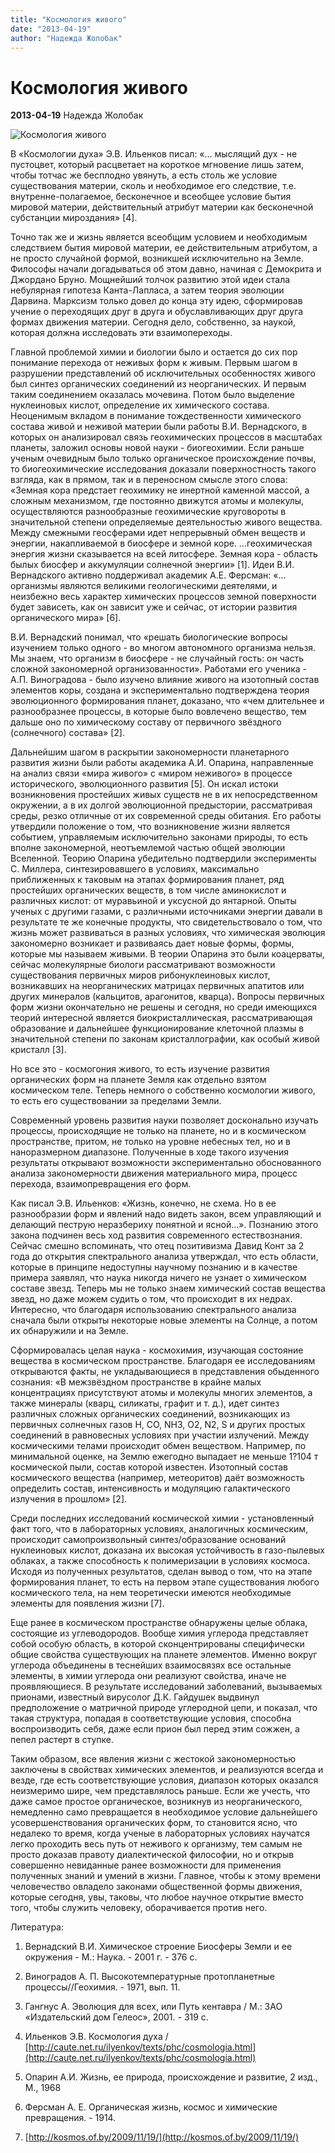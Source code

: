 ```yaml
---
title: "Космология живого"
date: "2013-04-19"
author: "Надежда Жолобак"
---
```


# Космология живого

**2013-04-19** Надежда Жолобак

![Космология живого](http://www.kalitva.ru/uploads/posts/2008-12/1228156270_vernadskijj.jpg)

В «Космологии духа» Э.В. Ильенков писал: «... мыслящий дух - не пустоцвет, который расцветает на короткое мгновение лишь затем, чтобы тотчас же бесплодно увянуть, а есть столь же условие существования материи, сколь и необходимое его следствие, т.е. внутренне-полагаемое, бесконечное и всеобщее условие бытия мировой материи, действительный атрибут материи как бесконечной субстанции мироздания» [4].

Точно так же и жизнь является всеобщим условием и необходимым следствием бытия мировой материи, ее действительным атрибутом, а не просто случайной формой, возникшей исключительно на Земле. Философы начали догадываться об этом давно, начиная с Демокрита и Джордано Бруно. Мощнейший толчок развитию этой идеи стала небулярная гипотеза Канта-Лапласа, а затем теория эволюции Дарвина. Марксизм только довел до конца эту идею, сформировав учение о переходящих друг в друга и обуславливающих друг друга формах движения материи. Сегодня дело, собственно, за наукой, которая должна исследовать эти взаимопереходы.

Главной проблемой химии и биологии было и остается до сих пор понимание перехода от неживых форм к живым. Первым шагом в разрушении представлений об исключительных особенностях живого был синтез органических соединений из неорганических. И первым таким соединением оказалась мочевина. Потом было выделение нуклеиновых кислот, определение их химического состава. Неоценимым вкладом в понимание тождественности химического состава живой и неживой материи были работы В.И. Вернадского, в которых он анализировал связь геохимических процессов в масштабах планеты, заложил основы новой науки - биогеохимии. Если раньше ученым очевидным было только органическое происхождение почвы, то биогеохимические исследования доказали поверхностность такого взгляда, как в прямом, так и в переносном смысле этого слова: «Земная кора предстает геохимику не инертной каменной массой, а сложным механизмом, где постоянно движутся атомы и молекулы, осуществляются разнообразные геохимические круговороты в значительной степени определяемые деятельностью живого вещества. Между смежными геосферами идет непрерывный обмен веществ и энергии, накапливаемой в биосфере и земной коре. ...геохимическая энергия жизни сказывается на всей литосфере. Земная кора - область былых биосфер и аккумуляции солнечной энергии» [1]. Идеи В.И. Вернадского активно поддерживал академик А.Е. Ферсман: «... организмы являются великими геологическими деятелями, и неизбежно весь характер химических процессов земной поверхности будет зависеть, как он зависит уже и сейчас, от истории развития органического мира» [6].

В.И. Вернадский понимал, что «решать биологические вопросы изучением только одного - во многом автономного организма нельзя. Мы знаем, что организм в биосфере - не случайный гость: он часть сложной закономерной организованности». Работами его ученика - А.П. Виноградова - было изучено влияние живого на изотопный состав элементов коры, создана и экспериментально подтверждена теория эволюционного формирования планет, доказано, что «чем длительнее и разнообразнее процессы, в которые было вовлечено вещество, тем дальше оно по химическому составу от первичного звёздного (солнечного) состава» [2].

Дальнейшим шагом в раскрытии закономерности планетарного развития жизни были работы академика А.И. Опарина, направленные на анализ связи «мира живого» с «миром неживого» в процессе исторического, эволюционного развития [5]. Он искал истоки возникновения простейших живых существ не в их непосредственном окружении, а в их долгой эволюционной предыстории, рассматривая среды, резко отличные от их современной среды обитания. Его работы утвердили положение о том, что возникновение жизни является событием, управляемым исключительно законами природы, то есть вполне закономерной, неотъемлемой частью общей эволюции Вселенной. Теорию Опарина убедительно подтвердили эксперименты С. Миллера, синтезировавшего в условиях, максимально приближенных к таковым на этапах формирования планет, ряд простейших органических веществ, в том числе аминокислот и различных кислот: от муравьиной и уксусной до янтарной. Опыты ученых с другими газами, с различными источниками энергии давали в результате те же конечные продукты, что свидетельствовало о том, что жизнь может развиваться в разных условиях, что химическая эволюция закономерно возникает и развиваясь дает новые формы, формы, которые мы называем живыми. В теории Опарина это были коацерваты, сейчас молекулярные биологи рассматривают возможности существования первичных миров рибонуклеиновых кислот, возникавших на неорганических матрицах первичных апатитов или других минералов (кальцитов, арагонитов, кварца)**.** Вопросы первичных форм жизни окончательно не решены и сегодня, но среди имеющихся теорий интересной является биокристаллическая, рассматривающая образование и дальнейшее функционирование клеточной плазмы в значительной степени по законам кристаллографии, как особый живой кристалл [3].

Но все это - космогония живого, то есть изучение развития органических форм на планете Земля как отдельно взятом космическом теле. Теперь немного о собственно космологии живого, то есть его существовании за пределами Земли.

Современный уровень развития науки позволяет досконально изучать процессы, происходящие не только на планете, но и в космическом пространстве, притом, не только на уровне небесных тел, но и в наноразмерном диапазоне. Полученные в ходе такого изучения результаты открывают возможности экспериментально обоснованного анализа закономерности движения материального мира, процесс перехода, взаимопревращения его форм.

Как писал Э.В. Ильенков: «Жизнь, конечно, не схема. Но в ее разнообразии форм и явлений надо видеть закон, всем управляющий и делающий пеструю неразбериху понятной и ясной...». Познанию этого закона подчинен весь ход развития современного естествознания. Сейчас смешно вспоминать, что отец позитивизма Давид Конт за 2 года до открытия спектрального анализа утверждал, что есть области, которые в принципе недоступны научному познанию и в качестве примера заявлял, что наука никогда ничего не узнает о химическом составе звезд. Теперь мы не только знаем химический состав вещества звезд, но даже можем судить о том, что происходит в их недрах. Интересно, что благодаря использованию спектрального анализа сначала были открыты некоторые новые элементы на Солнце, а потом их обнаружили и на Земле.

Сформировалась целая наука - космохимия, изучающая состояние вещества в космическом пространстве. Благодаря ее исследованиям открываются факты, не укладывающиеся в представления обыденного сознания: «В межзвёздном пространстве в крайне малых концентрациях присутствуют атомы и молекулы многих элементов, а также минералы (кварц, силикаты, графит и т. д.), идет синтез различных сложных органических соединений, возникающих из первичных солнечных газов Н, CO, NH3, O2, N2, S и других простых соединений в равновесных условиях при участии излучений. Между космическими телами происходит обмен веществом. Например, по минимальной оценке, на Землю ежегодно выпадает не меньше 1?104 т космической пыли, состав которой известен. Изотопный состав космического вещества (например, метеоритов) даёт возможность определить состав, интенсивность и модуляцию галактического излучения в прошлом» [2].

Среди последних исследований космической химии - установленный факт того, что в лабораторных условиях, аналогичных космическим, происходит самопроизвольный синтез/образование оснований нуклеиновых кислот, доказана их высокая устойчивость в газо-пылевых облаках, а также способность к полимеризации в условиях космоса. Исходя из полученных результатов, сделан вывод о том, что на этапе формирования планет, то есть на первом этапе существования любого космического тела, на нем теоретически имеются необходимые элементы для появления жизни [7].

Еще ранее в космическом пространстве обнаружены целые облака, состоящие из углеводородов. Вообще химия углерода представляет собой особую область, в которой сконцентрированы специфически общие свойства существующих на планете элементов. Именно вокруг углерода объединены в теснейших взаимосвязях все остальные элементы, в химии углерода они реализуют свойства, иначе не проявляющиеся. В результате исследований заболеваний, вызываемых прионами, известный вирусолог Д.К. Гайдушек выдвинул предположение о матричной природе углеродной цепи, и показал, что такая структура, попадая в соответствующие условия, способна воспроизводить себя, даже если прион был перед этим сожжен, а пепел растерт в ступке.

Таким образом, все явления жизни с жестокой закономерностью заключены в свойствах химических элементов, и реализуются всегда и везде, где есть соответствующие условия, диапазон которых оказался неизмеримо шире, чем представлялось раньше. Если же учесть, что даже самое простое органическое, возникнув из неорганического, немедленно само превращается в необходимое условие дальнейшего усовершенствования органических форм, то становится ясно, что недалеко то время, когда ученые в лабораторных условиях научатся легко проходить весь путь от неживого к организму, тем самым не просто доказав правоту диалектической философии, но и открыв совершенно невиданные ранее возможности для применения полученных знаний и умений в жизни. Главное, чтобы к этому времени человечество овладело законами общественной формы движения, которые сегодня, увы, таковы, что любое научное открытие вместо того, чтобы служить человеку, оборачивается против него.

Литература:

1. Вернадский В.И. Химическое строение Биосферы Земли и ее окружения - М.: Наука. - 2001 г. - 376 с.

2. Виноградов А. П. Высокотемпературные протопланетные процессы//Геохимия. - 1971, вып. 11.

3. Гангнус А. Эволюция для всех, или Путь кентавра / М.: ЗАО «Издательский дом Гелеос», 2001. - 319 с.

4. Ильенков Э.В. Космология духа / [http://caute.net.ru/ilyenkov/texts/phc/cosmologia.html](http://caute.net.ru/ilyenkov/texts/phc/cosmologia.html)

5. Опарин А.И. Жизнь, ее природа, происхождение и развитие, 2 изд., М., 1968

6. Ферсман А. Е. Органическая жизнь, космос и химические превращения. - 1914.

7. [http://kosmos.of.by/2009/11/19/](http://kosmos.of.by/2009/11/19/)